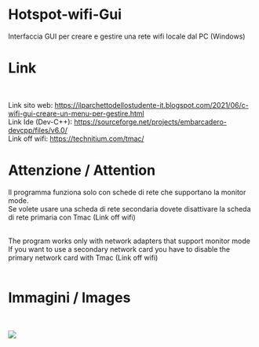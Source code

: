 # Hotspot-wifi-Gui
Interfaccia GUI per creare e gestire una rete wifi locale dal PC (Windows)

<h1> Link </h1> <br>

Link sito web: https://ilparchettodellostudente-it.blogspot.com/2021/06/c-wifi-gui-creare-un-menu-per-gestire.html <br>
Link Ide (Dev-C++): https://sourceforge.net/projects/embarcadero-devcpp/files/v6.0/ <br>
Link off wifi: https://technitium.com/tmac/

<H1>  Attenzione / Attention </H1>
Il programma funziona solo con schede di rete che supportano la monitor mode. <br>
Se volete usare una scheda di rete secondaria dovete disattivare la scheda di rete primaria con Tmac (Link off wifi) <br><br>

The program works only with network adapters that support monitor mode <br>
If you want to use a secondary network card you have to disable the primary network card with Tmac (Link off wifi) <br> <br>

<h1>  Immagini / Images </h1> <br>

![](https://1.bp.blogspot.com/-a58Y44mHLos/YM5M7w2T3qI/AAAAAAAAAkk/vlfZYD2EzysaPR1T6PUaMTCes4T_CngBwCLcBGAsYHQ/s394/Desktop_wifi_wifi-gui.png)
